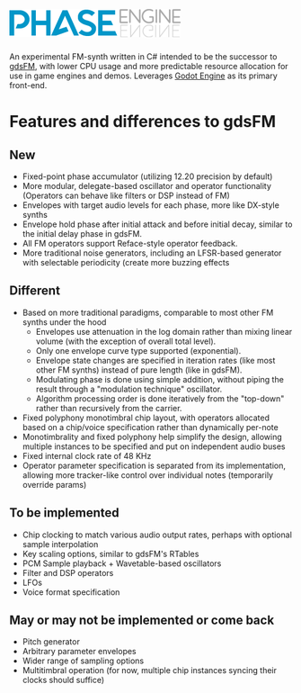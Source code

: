 &nbsp;
# ![PhaseEngine](https://raw.githubusercontent.com/nobuyukinyuu/PhaseEngine/main/gfx/logos/logo_light.png)
An experimental FM-synth written in C# intended to be the successor to [gdsFM](https://github.com/nobuyukinyuu/gdsFM/), with lower CPU usage and more predictable resource allocation for use in game engines and demos.  Leverages [Godot Engine](https://github.com/godotengine/godot/) as its primary front-end.


# Features and differences to gdsFM
## New
* Fixed-point phase accumulator (utilizing 12.20 precision by default)
* More modular, delegate-based oscillator and operator functionality (Operators can behave like filters or DSP instead of FM)
* Envelopes with target audio levels for each phase, more like DX-style synths
* Envelope hold phase after initial attack and before initial decay, similar to the initial delay phase in gdsFM.
* All FM operators support Reface-style operator feedback.
* More traditional noise generators, including an LFSR-based generator with selectable periodicity (create more buzzing effects


## Different
* Based on more traditional paradigms, comparable to most other FM synths under the hood
  * Envelopes use attenuation in the log domain rather than mixing linear volume (with the exception of overall total level).
  * Only one envelope curve type supported (exponential).
  * Envelope state changes are specified in iteration rates (like most other FM synths) instead of pure length (like in gdsFM).
  * Modulating phase is done using simple addition, without piping the result through a "modulation technique" oscillator.
  * Algorithm processing order is done iteratively from the "top-down" rather than recursively from the carrier.
*  Fixed polyphony monotimbral chip layout, with operators allocated based on a chip/voice specification rather than dynamically per-note
  * Monotimbrality and fixed polyphony help simplify the design, allowing multiple instances to be specified and put on independent audio buses
* Fixed internal clock rate of 48 KHz
* Operator parameter specification is separated from its implementation, allowing more tracker-like control over individual notes (temporarily override params)

## To be implemented
* Chip clocking to match various audio output rates, perhaps with optional sample interpolation
* Key scaling options, similar to gdsFM's RTables
* PCM Sample playback + Wavetable-based oscillators
* Filter and DSP operators
* LFOs
* Voice format specification

## May or may not be implemented or come back
* Pitch generator
* Arbitrary parameter envelopes
* Wider range of sampling options
* Multitimbral operation (for now, multiple chip instances syncing their clocks should suffice)

